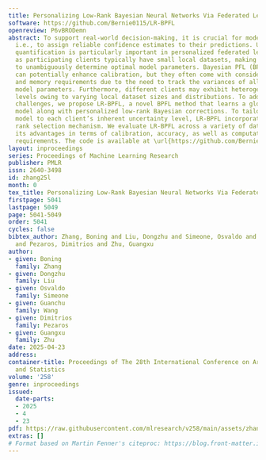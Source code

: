 ```yaml
---
title: Personalizing Low-Rank Bayesian Neural Networks Via Federated Learning
software: https://github.com/Bernie0115/LR-BPFL
openreview: P6vBRODemn
abstract: To support real-world decision-making, it is crucial for models to be well-calibrated,
  i.e., to assign reliable confidence estimates to their predictions. Uncertainty
  quantification is particularly important in personalized federated learning (PFL),
  as participating clients typically have small local datasets, making it difficult
  to unambiguously determine optimal model parameters. Bayesian PFL (BPFL) methods
  can potentially enhance calibration, but they often come with considerable computational
  and memory requirements due to the need to track the variances of all the individual
  model parameters. Furthermore, different clients may exhibit heterogeneous uncertainty
  levels owing to varying local dataset sizes and distributions. To address these
  challenges, we propose LR-BPFL, a novel BPFL method that learns a global deterministic
  model along with personalized low-rank Bayesian corrections. To tailor the local
  model to each client’s inherent uncertainty level, LR-BPFL incorporates an adaptive
  rank selection mechanism. We evaluate LR-BPFL across a variety of datasets, demonstrating
  its advantages in terms of calibration, accuracy, as well as computational and memory
  requirements. The code is available at \url{https://github.com/Bernie0115/LR-BPFL.}
layout: inproceedings
series: Proceedings of Machine Learning Research
publisher: PMLR
issn: 2640-3498
id: zhang25l
month: 0
tex_title: Personalizing Low-Rank Bayesian Neural Networks Via Federated Learning
firstpage: 5041
lastpage: 5049
page: 5041-5049
order: 5041
cycles: false
bibtex_author: Zhang, Boning and Liu, Dongzhu and Simeone, Osvaldo and Wang, Guanchu
  and Pezaros, Dimitrios and Zhu, Guangxu
author:
- given: Boning
  family: Zhang
- given: Dongzhu
  family: Liu
- given: Osvaldo
  family: Simeone
- given: Guanchu
  family: Wang
- given: Dimitrios
  family: Pezaros
- given: Guangxu
  family: Zhu
date: 2025-04-23
address:
container-title: Proceedings of The 28th International Conference on Artificial Intelligence
  and Statistics
volume: '258'
genre: inproceedings
issued:
  date-parts:
  - 2025
  - 4
  - 23
pdf: https://raw.githubusercontent.com/mlresearch/v258/main/assets/zhang25l/zhang25l.pdf
extras: []
# Format based on Martin Fenner's citeproc: https://blog.front-matter.io/posts/citeproc-yaml-for-bibliographies/
---
```


